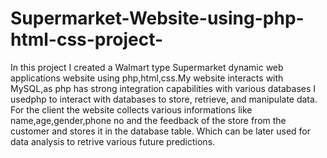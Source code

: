 # Supermarket-Website-using-php-html-css-project-
In this project I created a Walmart type Supermarket  dynamic web applications website using php,html,css.My website interacts with MySQL,as php has strong integration capabilities with various databases I usedphp to interact with databases to store, retrieve, and manipulate data.
For the client the website collects various informations like name,age,gender,phone no and the feedback of the store from the customer and stores it in the database table. Which can be later used for data analysis to retrive various 
future predictions.
